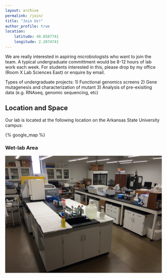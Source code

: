 ```yaml
---
layout: archive
permalink: /join/
title: "Join Us!"
author_profile: true
location:
    latitude: 48.8587741
    longitude: 2.2074741
---
```


We are really interested in aspiring microbiologists who want to join the team. A typical undergraduate committment would be 8-12 hours of lab work each week. For students interested in this, please drop by my office (Room X Lab Sciences East) or enquire by email.

Types of undergraduate projects: 1) Functional genomics screens 2) Gene mutagenesis and characterization of mutant 3) Analysis of pre-exisiting data (e.g. RNAseq, genomic sequencing, etc)

## Location and Space

Our lab is located at the following location on the Arkansas State University campus:

{% google_map %}

### Wet-lab Area

<img src='/images/IMG_0447.JPG'>
